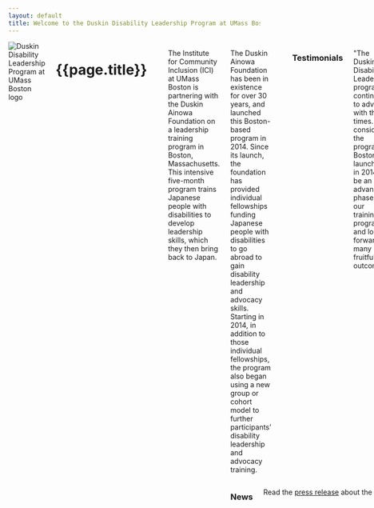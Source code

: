 ```yaml
---
layout: default
title: Welcome to the Duskin Disability Leadership Program at UMass Boston!
---
```



<div class="row">
<div class="small-12 columns">

<img src="{{ site.baseurl }}/images/ddlpb.png" class="left" alt="Duskin Disability Leadership Program at UMass Boston logo" />

<h1>{{page.title}}</h1>
<br /><br />
<p style="display:block">The Institute for Community Inclusion (ICI) at UMass Boston is partnering with the Duskin Ainowa Foundation on a leadership training program in Boston, Massachusetts. This intensive five-month program trains Japanese people with disabilities to develop leadership skills, which they then bring back to Japan.</p>
<div class="row">
      <div class="small-6 columns">

<p>The Duskin Ainowa Foundation has been in existence for over 30 years, and launched this Boston-based program in 2014. Since its launch, the foundation has provided individual fellowships funding Japanese people with disabilities to go abroad to gain disability leadership and advocacy skills. Starting in 2014, in addition to those individual fellowships, the program also began using a new group or cohort model to further participants’ disability leadership and advocacy training.</p>

<hr />
<h3>Testimonials</h3>
<p>"The Duskin Disability Leadership program continues to advance with the times.
We consider the program in Boston, launched in 2014, to be an advanced phase of our training program and look forward to many fruitful outcomes."</p>
<p class="indent"><em>-Norimichi Yamamoto, Executive Director / Secretary General, Duskin Ainowa Foundation</em></p>

<p>"We founded this program 30 years ago to support young Japanese leaders with disabilities. I am proud to see the program continue to grow and thrive with this new cohort model in Boston."</p>
<p class="indent"><em>-Fumihiro Taniai, Formerly Executive Director / Secretary General, Duskin Ainowa Foundation</em> </p>

<p>"This program is unique in its comprehensive nature. When our trainees return to Japan, they will be ready to make an impact on the disability movement here."</p>
<p class="indent"><em>-Ryosuke Matsui, Professor Emeritus at Hosei University, and the National Secretary for Japan for Rehabilitation International</em></p>

<p> “The UMass Boston community is looking forward to learning first-hand from Japan’s next generation of disability leaders.”</p>
<p class="indent"><em>-Provost Winston Langley, UMass Boston	</p></em>

<p>“The Duskin Ainowa Foundation is an international force in disability leadership training. This program provides trainees with resources that are essential for any leader to have in his or her toolbox.”</p>
<p class="indent"><em>-Dean William E. Kiernan, UMass Boston School for Global Inclusion and Social Development</em> </p>




</div>
<div class="small-6 columns callout box">
<h3>News</h3>
<p>Read the <a href="http://www.communityinclusion.org/article.php?article_id=375">press release</a> about the launch of the Duskin Disability Leadership program in Boston.</p>




</div>
</div>
</div>
</div>
